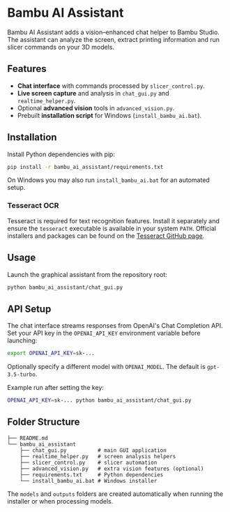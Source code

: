 # Bambu AI Assistant

Bambu AI Assistant adds a vision–enhanced chat helper to Bambu Studio. The assistant can analyze the screen, extract printing information and run slicer commands on your 3D models.

## Features

- **Chat interface** with commands processed by `slicer_control.py`.
- **Live screen capture** and analysis in `chat_gui.py` and `realtime_helper.py`.
- Optional **advanced vision** tools in `advanced_vision.py`.
- Prebuilt **installation script** for Windows (`install_bambu_ai.bat`).

## Installation

Install Python dependencies with pip:

```bash
pip install -r bambu_ai_assistant/requirements.txt
```

On Windows you may also run `install_bambu_ai.bat` for an automated setup.

### Tesseract OCR

Tesseract is required for text recognition features. Install it separately and
ensure the `tesseract` executable is available in your system `PATH`. Official
installers and packages can be found on the [Tesseract GitHub
page](https://github.com/tesseract-ocr/tesseract).

## Usage

Launch the graphical assistant from the repository root:

```bash
python bambu_ai_assistant/chat_gui.py
```

## API Setup

The chat interface streams responses from OpenAI's Chat Completion API. Set your
API key in the `OPENAI_API_KEY` environment variable before launching:

```bash
export OPENAI_API_KEY=sk-...
```

Optionally specify a different model with `OPENAI_MODEL`. The default is
`gpt-3.5-turbo`.

Example run after setting the key:

```bash
OPENAI_API_KEY=sk-... python bambu_ai_assistant/chat_gui.py
```

## Folder Structure

```
├── README.md
└── bambu_ai_assistant
    ├── chat_gui.py          # main GUI application
    ├── realtime_helper.py   # screen analysis helpers
    ├── slicer_control.py    # slicer automation
    ├── advanced_vision.py   # extra vision features (optional)
    ├── requirements.txt     # Python dependencies
    └── install_bambu_ai.bat # Windows installer
```

The `models` and `outputs` folders are created automatically when running the installer or when processing models.
